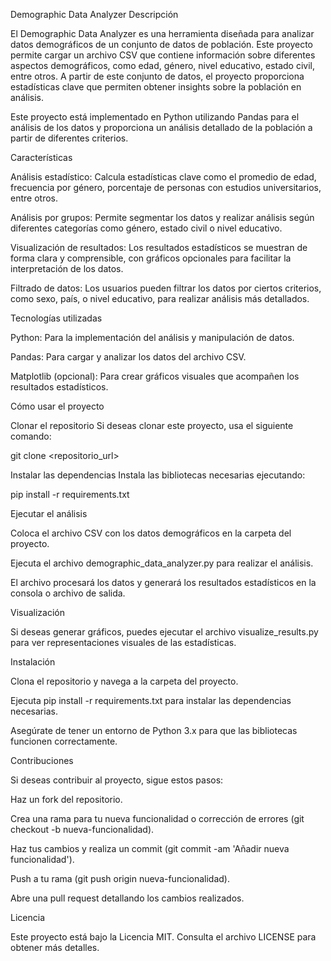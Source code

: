 Demographic Data Analyzer
Descripción

El Demographic Data Analyzer es una herramienta diseñada para analizar datos demográficos de un conjunto de datos de población. Este proyecto permite cargar un archivo CSV que contiene información sobre diferentes aspectos demográficos, como edad, género, nivel educativo, estado civil, entre otros. A partir de este conjunto de datos, el proyecto proporciona estadísticas clave que permiten obtener insights sobre la población en análisis.

Este proyecto está implementado en Python utilizando Pandas para el análisis de los datos y proporciona un análisis detallado de la población a partir de diferentes criterios.

Características

Análisis estadístico: Calcula estadísticas clave como el promedio de edad, frecuencia por género, porcentaje de personas con estudios universitarios, entre otros.

Análisis por grupos: Permite segmentar los datos y realizar análisis según diferentes categorías como género, estado civil o nivel educativo.

Visualización de resultados: Los resultados estadísticos se muestran de forma clara y comprensible, con gráficos opcionales para facilitar la interpretación de los datos.

Filtrado de datos: Los usuarios pueden filtrar los datos por ciertos criterios, como sexo, país, o nivel educativo, para realizar análisis más detallados.

Tecnologías utilizadas

Python: Para la implementación del análisis y manipulación de datos.

Pandas: Para cargar y analizar los datos del archivo CSV.

Matplotlib (opcional): Para crear gráficos visuales que acompañen los resultados estadísticos.

Cómo usar el proyecto

Clonar el repositorio
Si deseas clonar este proyecto, usa el siguiente comando:

git clone <repositorio_url>  


Instalar las dependencias
Instala las bibliotecas necesarias ejecutando:

pip install -r requirements.txt  


Ejecutar el análisis

Coloca el archivo CSV con los datos demográficos en la carpeta del proyecto.

Ejecuta el archivo demographic_data_analyzer.py para realizar el análisis.

El archivo procesará los datos y generará los resultados estadísticos en la consola o archivo de salida.

Visualización

Si deseas generar gráficos, puedes ejecutar el archivo visualize_results.py para ver representaciones visuales de las estadísticas.

Instalación

Clona el repositorio y navega a la carpeta del proyecto.

Ejecuta pip install -r requirements.txt para instalar las dependencias necesarias.

Asegúrate de tener un entorno de Python 3.x para que las bibliotecas funcionen correctamente.

Contribuciones

Si deseas contribuir al proyecto, sigue estos pasos:

Haz un fork del repositorio.

Crea una rama para tu nueva funcionalidad o corrección de errores (git checkout -b nueva-funcionalidad).

Haz tus cambios y realiza un commit (git commit -am 'Añadir nueva funcionalidad').

Push a tu rama (git push origin nueva-funcionalidad).

Abre una pull request detallando los cambios realizados.

Licencia

Este proyecto está bajo la Licencia MIT. Consulta el archivo LICENSE para obtener más detalles.
